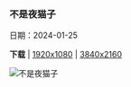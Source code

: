 ### 不是夜猫子

日期：2024-01-25

**下载**  |  [1920x1080](https://cn.bing.com/th?id=OHR.HawkOwl_ZH-CN3401920167_1920x1080.jpg)  |  [3840x2160](https://cn.bing.com/th?id=OHR.HawkOwl_ZH-CN3401920167_UHD.jpg)

![不是夜猫子](https://cn.bing.com/th?id=OHR.HawkOwl_ZH-CN3401920167_1920x1080.jpg "北鹰鸮 (© Remo Savisaar/Alamy Stock Photo)")

